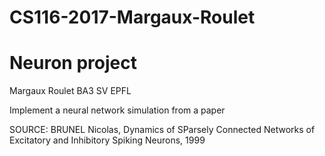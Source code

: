 # CS116-2017-Margaux-Roulet
# Neuron project
Margaux Roulet BA3 SV EPFL

Implement a neural network simulation from a paper

SOURCE:
BRUNEL Nicolas, Dynamics of SParsely Connected Networks of Excitatory and Inhibitory Spiking Neurons, 1999
